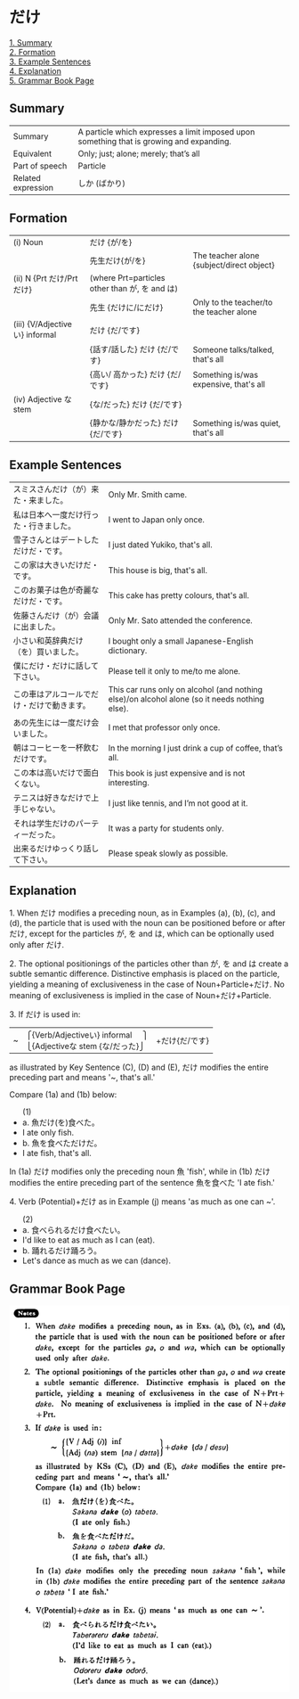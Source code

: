 # だけ

[1. Summary](#summary)<br>
[2. Formation](#formation)<br>
[3. Example Sentences](#example-sentences)<br>
[4. Explanation](#explanation)<br>
[5. Grammar Book Page](#grammar-book-page)<br>


## Summary

<table><tr>   <td>Summary</td>   <td>A particle which expresses a limit imposed upon something that is growing and expanding.</td></tr><tr>   <td>Equivalent</td>   <td>Only; just; alone; merely; that’s all</td></tr><tr>   <td>Part of speech</td>   <td>Particle</td></tr><tr>   <td>Related expression</td>   <td>しか (ばかり)</td></tr></table>

## Formation

<table class="table"><tbody><tr class="tr head"><td class="td"><span class="numbers">(i)</span> <span class="bold">Noun</span></td><td class="td"><span>だけ {</span><span class="concept">が</span>/<span class="concept">を</span><span>}</span></td><td class="td"></td></tr><tr class="tr"><td class="td"></td><td class="td"><span>先生</span><span class="concept">だけ</span><span>{</span><span class="concept">が</span>/<span class="concept">を</span><span>}</span></td><td class="td"><span>The teacher alone {subject/direct object}</span></td></tr><tr class="tr head"><td class="td"><span class="numbers">(ii)</span> <span class="bold">N {Prt だけ/Prt だけ}</span></td><td class="td"><span>(where Prt=particles other than が, を and は)</span> <span class="concept"></span></td><td class="td"></td></tr><tr class="tr"><td class="td"></td><td class="td"><span>先生 {</span><span class="concept">だけに</span><span>/</span><span class="concept">にだけ</span><span>}</span></td><td class="td"><span>Only to the teacher/to the teacher alone</span></td></tr><tr class="tr head"><td class="td"><span class="numbers">(iii)</span> <span class="bold">{V/Adjective い} informal</span></td><td class="td"><span class="concept">だけ</span> {<span class="concept">だ</span><span>/</span><span class="concept">です</span><span>}</span></td><td class="td"></td></tr><tr class="tr"><td class="td"></td><td class="td"><span>{話す/話した} <span class="concept">だけ</span> {<span class="concept">だ</span><span>/</span><span class="concept">です</span><span>}</span></span></td><td class="td"><span>Someone talks/talked, that's all</span></td></tr><tr class="tr"><td class="td"></td><td class="td"><span>{高い/ 高かった} <span class="concept">だけ</span> {<span class="concept">だ</span><span>/</span><span class="concept">です</span><span>}</span></span></td><td class="td"><span>Something is/was expensive, that's all</span></td></tr><tr class="tr head"><td class="td"><span class="numbers">(iv)</span> <span class="bold">Adjective な stem</span></td><td class="td"><span>{</span><span class="concept">な</span><span>/</span><span class="concept">だった</span><span>} </span><span class="concept">だけ</span><span> {</span><span class="concept">だ</span><span>/</span><span class="concept">です</span><span>}</span></td><td class="td"></td></tr><tr class="tr"><td class="td"></td><td class="td"><span>{静か</span><span class="concept">な</span><span>/静か</span><span class="concept">だった</span><span>} </span><span class="concept">だけ</span><span> {</span><span class="concept">だ</span><span>/</span><span class="concept">です</span><span>}</span></td><td class="td"><span>Something is/was quiet, that's all</span></td></tr></tbody></table>

## Example Sentences

<table><tr>   <td>スミスさんだけ（が）来た・来ました。</td>   <td>Only Mr. Smith came.</td></tr><tr>   <td>私は日本へ一度だけ行った・行きました。</td>   <td>I went to Japan only once.</td></tr><tr>   <td>雪子さんとはデートしただけだ・です。</td>   <td>I just dated Yukiko, that's all.</td></tr><tr>   <td>この家は大きいだけだ・です。</td>   <td>This house is big, that's all.</td></tr><tr>   <td>このお菓子は色が奇麗なだけだ・です。</td>   <td>This cake has pretty colours, that's all.</td></tr><tr>   <td>佐藤さんだけ（が）会議に出ました。</td>   <td>Only Mr. Sato attended the conference.</td></tr><tr>   <td>小さい和英辞典だけ（を）買いました。</td>   <td>I bought only a small Japanese-English dictionary.</td></tr><tr>   <td>僕にだけ・だけに話して下さい。</td>   <td>Please tell it only to me/to me alone.</td></tr><tr>   <td>この車はアルコールでだけ・だけで動きます。</td>   <td>This car runs only on alcohol (and nothing else)/on alcohol alone (so it needs nothing else).</td></tr><tr>   <td>あの先生には一度だけ会いました。</td>   <td>I met that professor only once.</td></tr><tr>   <td>朝はコーヒーを一杯飲むだけです。</td>   <td>In the morning I just drink a cup of coffee, that’s all.</td></tr><tr>   <td>この本は高いだけで面白くない。</td>   <td>This book is just expensive and is not interesting.</td></tr><tr>   <td>テニスは好きなだけで上手じゃない。</td>   <td>I just like tennis, and I’m not good at it.</td></tr><tr>   <td>それは学生だけのパーティーだった。</td>   <td>It was a party for students only.</td></tr><tr>   <td>出来るだけゆっくり話して下さい。</td>   <td>Please speak slowly as possible.</td></tr></table>

## Explanation

<p>1. When <span class="cloze">だけ</span> modifies a preceding noun, as in Examples (a), (b), (c), and (d), the particle that is used with the noun can be positioned before or after <span class="cloze">だけ</span>, except for the particles が, を and は,  which can be optionally used only after <span class="cloze">だけ</span>.</p>  <p>2. The optional positionings of the particles other than が, を and は create a subtle semantic difference. Distinctive emphasis is placed on the particle, yielding a meaning of exclusiveness in the case of Noun+Particle+<span class="cloze">だけ</span>. No meaning of exclusiveness is implied in the case of Noun+<span class="cloze">だけ</span>+Particle.</p>  <p>3. If だけ</span> is used in:</p>  <table class="table"> <tbody> <tr class="tr"> <td class="td">~</td> <td class="td">⎧{Verb/Adjectiveい} informal&nbsp;&nbsp;&nbsp;&nbsp;&nbsp;⎫<br>⎩{Adjectiveな stem {な/だった}⎭</td> <td class="td">+<span class="cloze">だけ</span>{だ/です}</td> </tr> </tbody> </table>   <p>as illustrated by Key Sentence (C), (D) and (E), <span class="cloze">だけ</span> modifies the entire preceding part and means '~, that's all.' <p>  <p>Compare (1a) and (1b) below:</p>  <ul>(1) <li>a. 魚<span class="cloze">だけ</span>(を)食べた。</li> <li>I ate only fish.</li> <div class="divide"></div> <li>b. 魚を食べた<span class="cloze">だけ</span>だ。</li> <li>I ate fish, that's all.</li> </ul>  <p>In (1a) <span class="cloze">だけ modifies only the preceding noun 魚 'fish', while in (1b)<span class="cloze"> だけ</span> modifies the entire preceding part of the sentence 魚を食べた 'I ate fish.'</p>  <p>4. Verb (Potential)+<span class="cloze">だけ</span> as in Example (j) means 'as much as one can ~'.</p>  <ul>(2) <li>a. 食べられる<span class="cloze">だけ</span>食べたい。</li> <li>I'd like to eat as much as I can (eat).</li> <div class="divide"></div> <li>b. 踊れる<span class="cloze">だけ</span>踊ろう。</li> <li>Let's dance as much as we can (dance).</li> </ul>

## Grammar Book Page

![](../img/Basicだけ.png)

